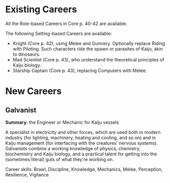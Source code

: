 <!-- TITLE: Careers -->
<!-- SUBTITLE: A list of Kaiju Pirates careers -->

# Existing Careers
All the Role-based Careers in Core p. 40-42 are available.

The following Setting-based Careers are available:

* Knight (Core p. 42), using Melee and Gunnery. Optionally replace Riding with Piloting. Such characters ride the spawn or parasites of Kaiju, akin to dinosaurs.
* Mad Scientist (Core p. 43), who understand the theoretical principles of Kaiju biology.
* Starship Captain (Core p. 43), replacing Computers with Melee.
# New Careers
## Galvanist
**Summary**: the Engineer or Mechanic for Kaiju vessels

A specialist in electricity and other forces, which are used both in modern industry (for lighting, machinery, heating and cooling, and so on) and in Kaiju management (for interfacing with the creatures' nervous systems). Galvanists combine a working knowledge of physics, chemistry, biochemistry and Kaiju biology, and a practical talent for getting into the (sometimes literal) guts of what they're working on.

Career skills: Brawl, Discipline, Knowledge, Mechanics, Melee, Perception, Resilience, Vigilance